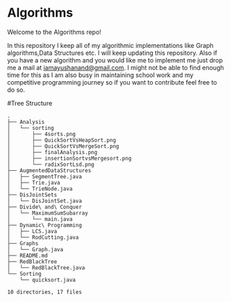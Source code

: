 # Algorithms
Welcome to the Algorithms repo!

In this repository I keep all of my algorithmic implementations like Graph algorithms,Data Structures etc. I will keep updating this repository. Also if you have a new algorithm and you would like me to implement me just drop me a mail at iamayushanand@gmail.com. I might not be able to find enough time for this as I am also busy in maintaining school work and my competitive programming journey so if you want to contribute feel free to do so.

#Tree Structure
```
.
├── Analysis
│   └── sorting
│       ├── 4sorts.png
│       ├── QuickSortVsHeapSort.png
│       ├── QuickSortVsMergeSort.png
│       ├── finalAnalysis.png
│       ├── insertionSortvsMergesort.png
│       └── radixSortLsd.png
├── AugmentedDataStructures
│   ├── SegmentTree.java
│   ├── Trie.java
│   └── TrieNode.java
├── DisJointSets
│   └── DisJointSet.java
├── Divide\ and\ Conquer
│   └── MaximumSumSubarray
│       └── main.java
├── Dynamic\ Programming
│   ├── LCS.java
│   └── RodCutting.java
├── Graphs
│   └── Graph.java
├── README.md
├── RedBlackTree
│   └── RedBlackTree.java
└── Sorting
    └── quicksort.java

10 directories, 17 files
```
